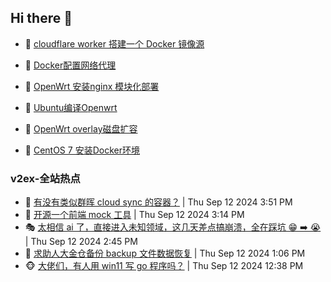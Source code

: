 ## Hi there 👋

<!--
**dkyg666/dkyg666** is a ✨ _special_ ✨ repository because its `README.md` (this file) appears on your GitHub profile.

Here are some ideas to get you started:

- 🔭 I’m currently working on ...
- 🌱 I’m currently learning ...
- 👯 I’m looking to collaborate on ...
- 🤔 I’m looking for help with ...
- 💬 Ask me about ...
- 📫 How to reach me: ...
- 😄 Pronouns: ...
- ⚡ Fun fact: ...
-->

<!-- BLOG-POST-LIST:START -->
- 🦩 [cloudflare worker 搭建一个 Docker 镜像源](http://blog.1996099.xyz/archives/cloudflare-worker-da-jian-yi-ge-docker-jing-xiang-zhan) 

- 🚦 [Docker配置网络代理](http://blog.1996099.xyz/archives/dockerpei-zhi-wang-luo-dai-li) 

- 🫶 [OpenWrt 安装nginx 模块化部署](http://blog.1996099.xyz/archives/openwrt-an-zhuang-nginx-mo-kuai-hua-bu-shu) 

- 🦄 [Ubuntu编译Openwrt](http://blog.1996099.xyz/archives/ubuntuzi-bian-yi-openwrt) 

- 🐻 [OpenWrt overlay磁盘扩容](http://blog.1996099.xyz/archives/openwrt-overlay) 

- 🤖 [CentOS 7 安装Docker环境](http://blog.1996099.xyz/archives/centos-docker) 
<!-- BLOG-POST-LIST:END -->

### v2ex-全站热点
<!-- v2ex:START -->
- 🥸 [有没有类似群晖 cloud sync 的容器？](https://www.v2ex.com/t/1072453#reply0) | Thu Sep 12 2024 3:51 PM
- 🤗 [开源一个前端 mock 工具](https://www.v2ex.com/t/1072448#reply0) | Thu Sep 12 2024 3:14 PM
- 🎭 [太相信 ai 了，直接进入未知领域，这几天差点搞崩溃，全在踩坑 😁 ➡️ 😭](https://www.v2ex.com/t/1072443#reply8) | Thu Sep 12 2024 2:45 PM
- 🥷 [求助人大金仓备份 backup 文件数据恢复](https://www.v2ex.com/t/1072425#reply0) | Thu Sep 12 2024 1:06 PM
- 🐵 [大佬们，有人用 win11 写 go 程序吗？](https://www.v2ex.com/t/1072421#reply9) | Thu Sep 12 2024 12:38 PM<!-- v2ex:END -->

